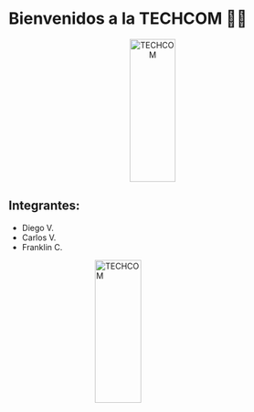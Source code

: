 <h1><b>Bienvenidos a la TECHCOM 🧑‍💻</b></h1>
           <center><img class="center" src="https://github.com/user-attachments/assets/0f46b5a5-010d-40fb-8b48-7ac536d0850d" alt="TECHCOM" width="250" height="250"></center>
 <h2><b>Integrantes:</b></h2>
 <ul>
  <li>Diego V.</li>
  <li>Carlos V.</li>
  <li>Franklin C.</li>
 </ul>
<img src="https://upload.wikimedia.org/wikipedia/en/c/cc/JavaFX_Logo.png" alt="TECHCOM" width="350" height="250">
<style>
            img {
      display: block;
      margin: 0 auto;
      width: 40%;
    }
</style>
